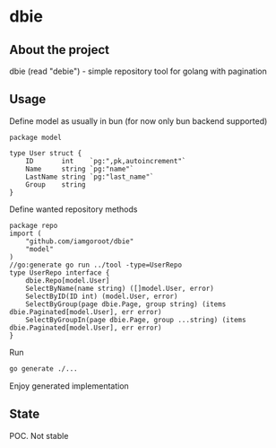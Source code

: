 # dbie

## About the project

dbie (read "debie") - simple repository tool for golang with pagination

## Usage
Define model as usually in bun (for now only bun backend supported)
```golang
package model

type User struct {
	ID       int    `pg:",pk,autoincrement"`
	Name     string `pg:"name"`
	LastName string `pg:"last_name"`
	Group    string
}
```
Define wanted repository methods
```golang
package repo
import (
	"github.com/iamgoroot/dbie"
	"model"
)
//go:generate go run ../tool -type=UserRepo
type UserRepo interface {
	dbie.Repo[model.User]
	SelectByName(name string) ([]model.User, error)
	SelectByID(ID int) (model.User, error)
	SelectByGroup(page dbie.Page, group string) (items dbie.Paginated[model.User], err error)
	SelectByGroupIn(page dbie.Page, group ...string) (items dbie.Paginated[model.User], err error)
}

```

Run
```sh
go generate ./...
```
Enjoy generated implementation

## State
POC. Not stable